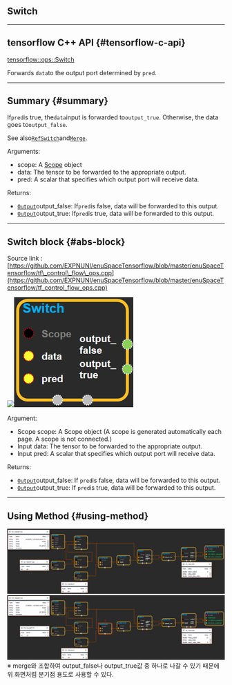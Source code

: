 ## Switch

---

## tensorflow C++ API {#tensorflow-c-api}

[tensorflow::ops::Switch](https://www.tensorflow.org/api_docs/cc/class/tensorflow/ops/switch.html)

Forwards `data`to the output port determined by `pred`.

---

## Summary {#summary}

If`pred`is true, the`data`input is forwarded to`output_true`. Otherwise, the data goes to`output_false`.

See also[`RefSwitch`](https://www.tensorflow.org/api_docs/cc/class/tensorflow/ops/ref-switch.html#classtensorflow_1_1ops_1_1_ref_switch)and[`Merge`](https://www.tensorflow.org/api_docs/cc/class/tensorflow/ops/merge.html#classtensorflow_1_1ops_1_1_merge).

Arguments:

* scope: A [Scope](https://www.tensorflow.org/api_docs/cc/class/tensorflow/scope.html#classtensorflow_1_1_scope) object 
* data: The tensor to be forwarded to the appropriate output.
* pred: A scalar that specifies which output port will receive data.

Returns:

* [`Output`](https://www.tensorflow.org/api_docs/cc/class/tensorflow/output.html#classtensorflow_1_1_output)output\_false: If`pred`is false, data will be forwarded to this output.
* [`Output`](https://www.tensorflow.org/api_docs/cc/class/tensorflow/output.html#classtensorflow_1_1_output)output\_true: If`pred`is true, data will be forwarded to this output.

---

## Switch block {#abs-block}

Source link :[https://github.com/EXPNUNI/enuSpaceTensorflow/blob/master/enuSpaceTensorflow/tf\_control\_flow\_ops.cpp](https://github.com/EXPNUNI/enuSpaceTensorflow/blob/master/enuSpaceTensorflow/tf_control_flow_ops.cpp)

![](/assets/tf_control_flow_ops/switch1.png)![](/assets/control_flow_ops/switch1.png)

Argument:

* Scope scope: A Scope object \(A scope is generated automatically each page. A scope is not connected.\)
* Input data: The tensor to be forwarded to the appropriate output.
* Input pred: A scalar that specifies which output port will receive data.

Returns:

* [`Output`](https://www.tensorflow.org/api_docs/cc/class/tensorflow/output.html#classtensorflow_1_1_output)output\_false: If `pred`is false, data will be forwarded to this output.
* [`Output`](https://www.tensorflow.org/api_docs/cc/class/tensorflow/output.html#classtensorflow_1_1_output)output\_true: If `pred`is true, data will be forwarded to this output.

---

## Using Method {#using-method}

![](/assets/control_flow_ops/loopcond2.png)![](/assets/control_flow_ops/loopcond3.png)※ merge와 조합하여 output\_false나 output\_true값 중 하나로 나갈 수 있기 때문에 위 화면처럼 분기점 용도로 사용할 수 있다. 

